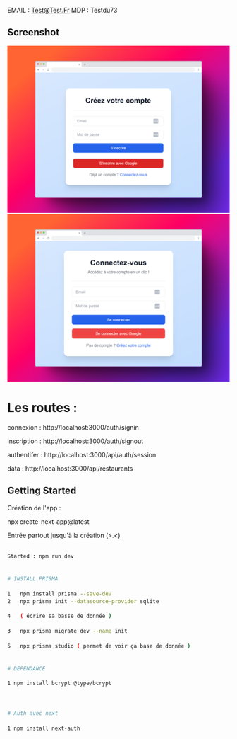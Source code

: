 
EMAIL : Test@Test.Fr
MDP : Testdu73


## Screenshot

<img src="https://github.com/Mika73100/api/blob/main/public/300shots_so.png"/>

<img src="https://github.com/Mika73100/api/blob/main/public/638shots_so.png"/>



# Les routes : 

connexion : http://localhost:3000/auth/signin

inscription : http://localhost:3000/auth/signout

authentifer : http://localhost:3000/api/auth/session

data : http://localhost:3000/api/restaurants


## Getting Started

Création de l'app : 

npx create-next-app@latest

Entrée partout jusqu'à la création (>.<)

```bash START

Started : npm run dev


# INSTALL PRISMA

1   npm install prisma --save-dev
2   npx prisma init --datasource-provider sqlite

4   ( écrire sa basse de donnée )

3   npx prisma migrate dev --name init

5   npx prisma studio ( permet de voir ça base de donnée )


# DEPENDANCE

1 npm install bcrypt @type/bcrypt



# Auth avec next

1 npm install next-auth




        



